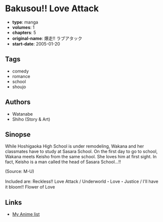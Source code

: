 # Bakusou!! Love Attack

-   **type**: manga
-   **volumes**: 1
-   **chapters**: 5
-   **original-name**: 爆走!! ラブアタック
-   **start-date**: 2005-01-20

## Tags

-   comedy
-   romance
-   school
-   shoujo

## Authors

-   Watanabe
-   Shiho (Story & Art)

## Sinopse

While Hoshigaoka High School is under remodeling, Wakana and her classmates have to study at Sasara School. On the first day to go to school, Wakana meets Keisho from the same school. She loves him at first sight. In fact, Keisho is a man called the head of Sasara School...!!

(Source: M-U)

Included are: Reckless!! Love Attack / Underworld・Love・Justice / I'll have it bloom!! Flower of Love

## Links

-   [My Anime list](https://myanimelist.net/manga/20068/Bakusou_Love_Attack)
